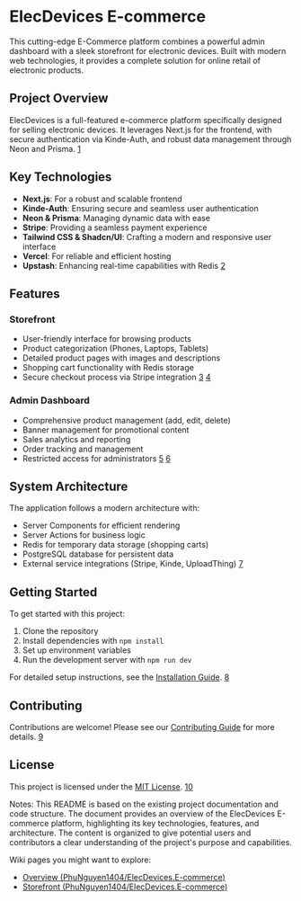 # ElecDevices E-commerce

This cutting-edge E-Commerce platform combines a powerful admin dashboard with a sleek storefront for electronic devices. Built with modern web technologies, it provides a complete solution for online retail of electronic products.

## Project Overview

ElecDevices is a full-featured e-commerce platform specifically designed for selling electronic devices. It leverages Next.js for the frontend, with secure authentication via Kinde-Auth, and robust data management through Neon and Prisma. [1](#0-0) 

## Key Technologies

- **Next.js**: For a robust and scalable frontend
- **Kinde-Auth**: Ensuring secure and seamless user authentication
- **Neon & Prisma**: Managing dynamic data with ease
- **Stripe**: Providing a seamless payment experience
- **Tailwind CSS & Shadcn/UI**: Crafting a modern and responsive user interface
- **Vercel**: For reliable and efficient hosting
- **Upstash**: Enhancing real-time capabilities with Redis [2](#0-1) 

## Features

### Storefront
- User-friendly interface for browsing products
- Product categorization (Phones, Laptops, Tablets)
- Detailed product pages with images and descriptions
- Shopping cart functionality with Redis storage
- Secure checkout process via Stripe integration [3](#0-2) [4](#0-3) 

### Admin Dashboard
- Comprehensive product management (add, edit, delete)
- Banner management for promotional content
- Sales analytics and reporting
- Order tracking and management
- Restricted access for administrators [5](#0-4) [6](#0-5) 

## System Architecture

The application follows a modern architecture with:
- Server Components for efficient rendering
- Server Actions for business logic
- Redis for temporary data storage (shopping carts)
- PostgreSQL database for persistent data
- External service integrations (Stripe, Kinde, UploadThing) [7](#0-6) 

## Getting Started

To get started with this project:

1. Clone the repository
2. Install dependencies with `npm install`
3. Set up environment variables
4. Run the development server with `npm run dev`

For detailed setup instructions, see the [Installation Guide](./INSTALLATION.md). [8](#0-7) 

## Contributing

Contributions are welcome! Please see our [Contributing Guide](./CONTRIBUTING.md) for more details. [9](#0-8) 

## License

This project is licensed under the [MIT License](./LICENSE). [10](#0-9) 

Notes:
This README is based on the existing project documentation and code structure. The document provides an overview of the ElecDevices E-commerce platform, highlighting its key technologies, features, and architecture. The content is organized to give potential users and contributors a clear understanding of the project's purpose and capabilities.

Wiki pages you might want to explore:
- [Overview (PhuNguyen1404/ElecDevices.E-commerce)](/wiki/PhuNguyen1404/ElecDevices.E-commerce#1)
- [Storefront (PhuNguyen1404/ElecDevices.E-commerce)](/wiki/PhuNguyen1404/ElecDevices.E-commerce#2)
